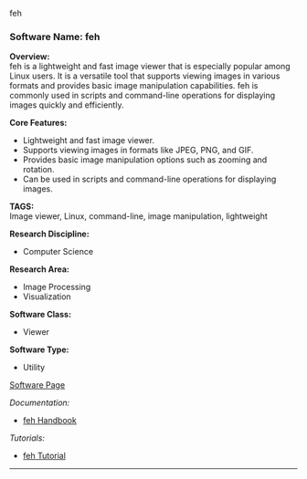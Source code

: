 feh
### Software Name: feh

**Overview:**  
feh is a lightweight and fast image viewer that is especially popular among Linux users. It is a versatile tool that supports viewing images in various formats and provides basic image manipulation capabilities. feh is commonly used in scripts and command-line operations for displaying images quickly and efficiently.

**Core Features:**
- Lightweight and fast image viewer.
- Supports viewing images in formats like JPEG, PNG, and GIF.
- Provides basic image manipulation options such as zooming and rotation.
- Can be used in scripts and command-line operations for displaying images.

**TAGS:**  
Image viewer, Linux, command-line, image manipulation, lightweight

**Research Discipline:**
- Computer Science

**Research Area:**
- Image Processing
- Visualization

**Software Class:**
- Viewer

**Software Type:**
- Utility

[Software Page](https://feh.finalrewind.org/)

*Documentation:*
- [feh Handbook](https://feh.finalrewind.org/man/)

*Tutorials:*
- [feh Tutorial](https://feh.finalrewind.org/tutorial.html)
--------------------------------------
